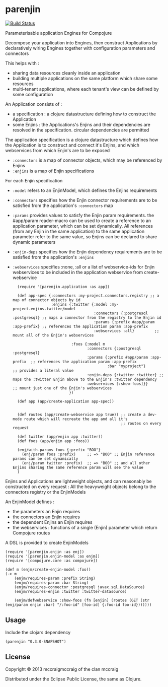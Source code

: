 # parenjin

[![Build Status](https://travis-ci.org/mccraigmccraig/parenjin.png?branch=master)](https://travis-ci.org/mccraigmccraig/parenjin)

Parameterisable application Engines for Compojure

Decompose your application into Engines, then construct Applications by declaratively wiring Engines together with configuration parameters and connectors

This helps with :

* sharing data resources cleanly inside an application
* building multiple applications on the same platform which share some resources
* multi-tenant applications, where each tenant's view can be defined by some configuration

An Application consists of :

* a specification : a clojure datastructure defining how to construct the Application
* some Enjins : the Applications's Enjins and their dependencies are resolved in the specification. circular dependencies are permitted

The application specification is a clojure datastructure which defines how the Application is to construct and connect it's Enjins, and which webservices from which Enjin's are to be exposed

* `:connectors` is a map of connector objects, which may be referenced by Enjins
* `:enjins` is a map of Enjin specifications

For each Enjin specification

* `:model` refers to an EnjinModel, which defines the Enjins requirements
* `:connectors` specifies how the Enjin connector requirements are to be satisfied from the application's `:connectors` map
* `:params` provides values to satisfy the Enjin param requirements. the #app/param reader-macro can be used to create a reference to an
   application parameter, which can be set dynamically. All references (from any Enjin in the same application) to the same application parameter refer to the
   same value, so Enjins can be declared to share dynamic parameters
* `:enjin-deps` specifies how the Enjin dependency requirements are to be satisfied from the application's `:enjins`
* `:webservices` specifies :none, :all or a list of webservice-ids for Enjin webservices to be included in the application webservice from create-webservice

        (require '[parenjin.application :as app])

        (def app-spec {:connectors :my-project.connectors.registry ;; a map of connector objects by id
                       :enjins {:twitter {:model :my-project.enjins.twitter/model
                                          :connectors {:postgresql :postgresql} ;; maps a connector from the registry to the Enjin id
                                          :params {:prefix #app/param :app-prefix} ;; references the application param :app-prefix
                                          :webservices :all}         ;; mount all of the Enjin's webservices

                                :foos {:model m
                                       :connectors {:postgresql :postgresql}
                                       :params {:prefix #app/param :app-prefix  ;; references the application param :app-prefix
                                                :bar "myproject"}               ;; provides a literal value
                                       :enjin-deps {:twitter :twitter} ;; maps the :twitter Enjin above to the Enjin's :twitter dependency
                                       :webservices [:show-foos]}}       ;; mount just one of the Enjin's webservices
                               })

        (def app (app/create-application app-spec))


        (def routes (app/create-webservice app true)) ;; create a dev-mode route which will recreate the app and all it's
                                                      ;; routes on every request

        (def twitter (app/enjin app :twitter))
        (def foos (app/enjin app :foos))

        (enj/with-params foos {:prefix "BOO"}
          (enj/param foos :prefix)     ;; => "BOO" ;; Enjin reference params can be set dynamically
          (enj/param twitter :prefix)  ;; => "BOO" ;; and all other Enjins sharing the same reference param will see the value
        )

Enjins and Applications are lightweight objects, and can reasonably be constructed on every request : All the heavyweight objects belong to the connectors registry or the EnjinModels

An EnjinModel defines :

* the parameters an Enjin requires
* the connectors an Enjin requires
* the dependent Enjins an Enjin requires
* the webservices : functions of a single (Enjin) parameter which return Compojure routes

A DSL is provided to create EnjinModels

    (require '[parenjin.enjin :as enj])
    (require '[parenjin.enjin-model :as enjm])
    (require '[compojure.core :as compojure])

    (def m (enjm/create-enjin-model :foo))
    (-> m
        (enjm/requires-param :prefix String)
        (enjm/requires-param :bar String)
        (enjm/requires-connector :postgresql javax.sql.DataSource)
        (enjm/requires-enjin :twitter :twitter-datasource)

        (enjm/defwebservice :show-foos (fn [enjin] (routes (GET (str (enj/param enjin :bar) "/:foo-id" [foo-id] {:foo-id foo-id}))))))



## Usage

Include the clojars dependency

    (parenjin "0.3.0-SNAPSHOT")

## License

Copyright © 2013 mccraigmccraig of the clan mccraig

Distributed under the Eclipse Public License, the same as Clojure.
